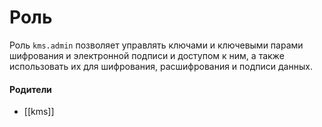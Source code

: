 # Роль

Роль `kms.admin` позволяет управлять ключами и ключевыми парами шифрования и электронной подписи и доступом к ним, а также использовать их для шифрования, расшифрования и подписи данных.


#### Родители

- [[kms]]
